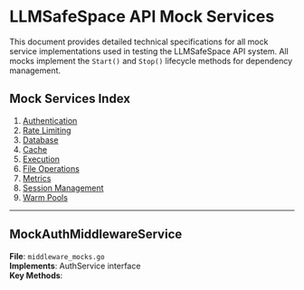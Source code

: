 # LLMSafeSpace API Mock Services

This document provides detailed technical specifications for all mock service implementations used in testing the LLMSafeSpace API system. All mocks implement the `Start()` and `Stop()` lifecycle methods for dependency management.

## Mock Services Index

1. [Authentication](#mockauthmiddlewareservice)
2. [Rate Limiting](#mockratelimiterservice)
3. [Database](#mockdatabaseservice)
4. [Cache](#mockcacheservice)
5. [Execution](#mockexecutionservice)
6. [File Operations](#mockfileservice)
7. [Metrics](#mockmetricsservice)
8. [Session Management](#mocksessionmanager)
9. [Warm Pools](#mockwarmpoolservice)

---

## MockAuthMiddlewareService
**File**: `middleware_mocks.go`  
**Implements**: AuthService interface  
**Key Methods**:
